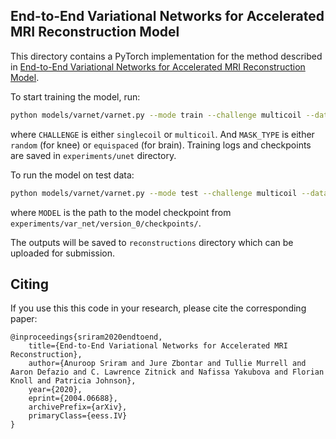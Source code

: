 ## End-to-End Variational Networks for Accelerated MRI Reconstruction Model

This directory contains a PyTorch implementation for the method described in [End-to-End Variational Networks for Accelerated MRI Reconstruction Model](https://arxiv.org/abs/2004.06688).

To start training the model, run:
```bash
python models/varnet/varnet.py --mode train --challenge multicoil --data-path DATA --exp var_net --mask-type MASK_TYPE
```
where `CHALLENGE` is either `singlecoil` or `multicoil`. And `MASK_TYPE` is either `random` (for knee)
or `equispaced` (for brain). Training logs and checkpoints are saved in `experiments/unet` directory.

To run the model on test data:
```bash
python models/varnet/varnet.py --mode test --challenge multicoil --data-path DATA --exp var_net --mask-type MASK_TYPE --out-dir reconstructions --checkpoint MODEL
```
where `MODEL` is the path to the model checkpoint from `experiments/var_net/version_0/checkpoints/`.

The outputs will be saved to `reconstructions` directory which can be uploaded for submission.

## Citing
If you use this this code in your research, please cite the corresponding paper:
```
@inproceedings{sriram2020endtoend,
    title={End-to-End Variational Networks for Accelerated MRI Reconstruction},
    author={Anuroop Sriram and Jure Zbontar and Tullie Murrell and Aaron Defazio and C. Lawrence Zitnick and Nafissa Yakubova and Florian Knoll and Patricia Johnson},
    year={2020},
    eprint={2004.06688},
    archivePrefix={arXiv},
    primaryClass={eess.IV}
}
```
